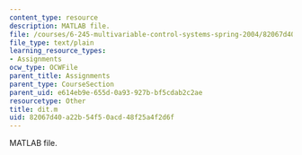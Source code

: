 ```yaml
---
content_type: resource
description: MATLAB file.
file: /courses/6-245-multivariable-control-systems-spring-2004/82067d40a22b54f50acd48f25a4f2d6f_dit.m
file_type: text/plain
learning_resource_types:
- Assignments
ocw_type: OCWFile
parent_title: Assignments
parent_type: CourseSection
parent_uid: e614eb9e-655d-0a93-927b-bf5cdab2c2ae
resourcetype: Other
title: dit.m
uid: 82067d40-a22b-54f5-0acd-48f25a4f2d6f
---
```

MATLAB file.

